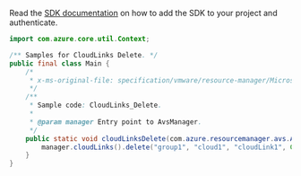Read the [SDK documentation](https://github.com/Azure/azure-sdk-for-java/blob/azure-resourcemanager-avs_1.0.0-beta.3/sdk/avs/azure-resourcemanager-avs/README.md) on how to add the SDK to your project and authenticate.

```java
import com.azure.core.util.Context;

/** Samples for CloudLinks Delete. */
public final class Main {
    /*
     * x-ms-original-file: specification/vmware/resource-manager/Microsoft.AVS/stable/2021-12-01/examples/CloudLinks_Delete.json
     */
    /**
     * Sample code: CloudLinks_Delete.
     *
     * @param manager Entry point to AvsManager.
     */
    public static void cloudLinksDelete(com.azure.resourcemanager.avs.AvsManager manager) {
        manager.cloudLinks().delete("group1", "cloud1", "cloudLink1", Context.NONE);
    }
}
```
